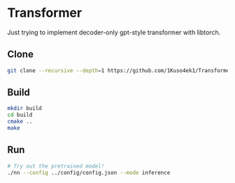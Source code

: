 # Transformer

Just trying to implement decoder-only gpt-style transformer with libtorch.

## Clone

```bash
git clone --recursive --depth=1 https://github.com/1Kuso4ek1/Transformer.git
```

## Build

```bash
mkdir build
cd build
cmake ..
make
```

## Run

```bash
# Try out the pretrained model!
./nn --config ../config/config.json --mode inference
```
